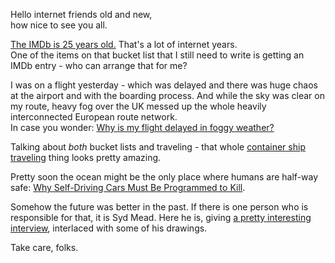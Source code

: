 Hello internet friends old and new,  
how nice to see you all.

[The IMDb is 25 years old.](http://venturebeat.com/2015/10/30/25-years-of-imdb-the-worlds-biggest-online-movie-database/) That's a lot of internet years.  
One of the items on that bucket list that I still need to write is getting an IMDb entry - who can arrange that for me?

I was on a flight yesterday - which was delayed and there was huge chaos at the airport and with the boarding process. And while the sky was clear on my route, heavy fog over the UK messed up the whole heavily interconnected European route network.  
In case you wonder: [Why is my flight delayed in foggy weather?](http://nats.aero/blog/2013/09/why-is-my-flight-delayed-in-the-fog/)

Talking about *both* bucket lists and traveling - that whole [container ship traveling](http://www.bloomberg.com/news/articles/2015-10-28/travelers-are-taking-no-frills-cruises-on-ocean-freighters) thing looks pretty amazing. 

Pretty soon the ocean might be the only place where humans are half-way safe: [Why Self-Driving Cars Must Be Programmed to Kill](http://www.technologyreview.com/view/542626/why-self-driving-cars-must-be-programmed-to-kill/).

Somehow the future was better in the past. If there is one person who is responsible for that, it is Syd Mead. Here he is, giving [a pretty interesting interview](https://medium.com/sunday-interviews/inventing-the-future-with-syd-mead-13f0dc21420f), interlaced with some of his drawings.

Take care, folks.